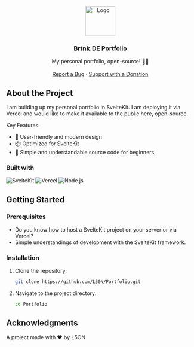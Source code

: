 <div align="center">
  <a href="https://github.com/l50n">
    <img src="https://github.com/user-attachments/assets/fb07f696-6ded-4ded-8493-103710f707a7" alt="Logo" height="80">
  </a>
  <h3 align="center">Brtnk.DE Portfolio</h3>
  <p align="center">
    My personal portfolio, open-source! 👀🥀
    <br />
    <br />
    <a href="https://github.com/L50N/Portfolio/issues">Report a Bug</a>
    ·
    <a href="https://paypal.me/L5ONdev">Support with a Donation</a>
  </p>
</div>

## About the Project

I am building up my personal portfolio in SvelteKit. I am deploying it via Vercel and would like to make it available to the public here, open-source.

Key Features:
* 🌿 User-friendly and modern design
* 📦 Optimized for SvelteKit
* 🔄 Simple and understandable source code for beginners

### Built with

![SvelteKit](https://img.shields.io/badge/SvelteKit-1B1F23?style=for-the-badge&logo=Svelte&logoColor=58A6FF)
![Vercel](https://img.shields.io/badge/Vercel-1B1F23?style=for-the-badge&logo=Vercel&logoColor=58A6FF)
![Node.js](https://img.shields.io/badge/Node.js-1B1F23?style=for-the-badge&logo=node.js&logoColor=58A6FF)

## Getting Started

### Prerequisites

* Do you know how to host a SvelteKit project on your server or via Vercel?
* Simple understandings of development with the SvelteKit framework.

### Installation

1. Clone the repository:
   ```bash
   git clone https://github.com/L50N/Portfolio.git
   ```
2. Navigate to the project directory:
   ```bash
   cd Portfolio
   ```

## Acknowledgments

A project made with ❤️ by L5ON
